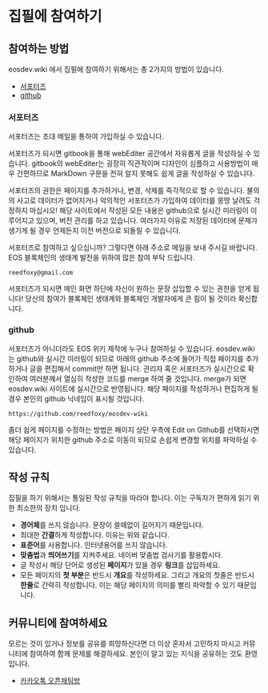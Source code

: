 # 집필에 참여하기

## 참여하는 방법

eosdev.wiki 에서 집필에 참여하기 위해서는 총 2가지의 방법이 있습니다.

* [서포터즈](writing.md#undefined-3)
* [github](writing.md#github)

### 서포터즈

서포터즈는 초대 메일을 통하여 가입하실 수 있습니다.

서포터즈가 되시면 gitbook을 통해 webEditer 공간에서 자유롭게 글을 작성하실 수 있습니다. gitbook의 webEditer는 굉장히 직관적이며 디자인이 심플하고 사용방법이 매우 간편하므로 MarkDown 구문을 전혀 알지 못해도 쉽게 글을 작성하실 수 있습니다.

서포터즈의 권한은 페이지를 추가하거나, 변경, 삭제를 즉각적으로 할 수 있습니다. 불의의 사고로 데이터가 없어지거나 악의적인 서포터즈가 가입하여 데이터를 몽땅 날려도 걱정하지 마십시오! 해당 사이트에서 작성된 모든 내용은 github으로 실시간 미러링이 이루어지고 있으며, 버전 관리를 하고 있습니다. 여러가지 이유로 저장된 데이터에 문제가 생기게 될 경우 언제든지 이전 버전으로 되돌릴 수 있습니다.

서포터즈로 참여하고 싶으십니까? 그렇다면 아래 주소로 메일을 보내 주시길 바랍니다. EOS 블록체인의 생태계 발전을 위하여 많은 참여 부탁 드립니다.

```text
reedfoxy@gmail.com
```

서포터즈가 되시면 메인 화면 하단에 자신이 원하는 문장 삽입할 수 있는 권한을 얻게 됩니다! 당신의 참여가 블록체인 생태계와 블록체인 개발자에게 큰 힘이 될 것이라 확신합니다.

### github

서포터즈가 아니더라도 EOS 위키 제작에 누구나 참여하실 수 있습니다. eosdev.wiki는 github와 실시간 미러링이 되므로 아래의 github 주소에 들어가 직접 페이지를 추가하거나 글을 편집해서 commit만 하면 됩니다. 관리자 혹은 서포터즈가 실시간으로 확인하여 여러분께서 열심히 작성한 코드를 merge 하여 줄 것입니다. merge가 되면 eosdev.wiki 사이트에 실시간으로 반영됩니다. 해당 페이지를 작성하거나 편집하게 될 경우 본인의 github 닉네임이 표시될 것입니다.

```text
https://github.com/reedfoxy/eosdev-wiki
```

좀더 쉽게 페이지를 수정하는 방법은 페이지 상단 우측에 Edit on Github를 선택하시면 해당 페이지가 위치한 github 주소로 이동이 되므로 손쉽게 변경할 위치를 파악하실 수 있습니다.

## 작성 규칙

집필을 하기 위해서는 통일된 작성 규칙을 따라야 합니다. 이는 구독자가 편하게 읽기 위한 최소한의 장치 입니다.

* **경어체**를 쓰지 않습니다. 문장이 쓸떼없이 길어지기 때문입니다.
* 최대한 **간결**하게 작성합니다. 이유는 위와 같습니다.
* **표준어**를 사용합니다. 인터넷용어를 쓰지 않습니다.
* **맞춤법**과 **띄어쓰기**를 지켜주세요. 네이버 맞춤법 검사기를 활용합시다.
* 글 작성시 해당 단어로 생성된 **페이지**가 있을 경우 **링크**를 삽입하세요. 
* 모든 페이지의 **첫 부분**은 반드시 **개요**를 작성하세요. 그리고 개요의 첫줄은 반드시 **한줄**로 간략히 작성합니다. 이는 해당 페이지의 의미를 빨리 파악할 수 있기 때문입니다.

## 커뮤니티에 참여하세요

모르는 것이 있거나 정보를 공유를 희망하신다면 더 이상 혼자서 고민하지 마시고 커뮤니티에 참여하여 함께 문제를 해결하세요. 본인이 알고 있는 지식을 공유하는 것도 환영입니다.

* [카카오톡 오픈채팅방](https://open.kakao.com/o/gTSEuC7)

